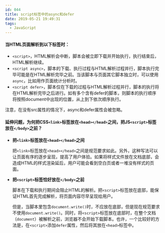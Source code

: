 ```yaml
---
id: 044
title: script标签中的async和defer
date: 2019-05-21 19:49:31
tags:
  - JavaScript
---
```


#### 当HTML页面解析到以下标签时：

  - `<script>`，HTML解析会中断，脚本会被立即下载并开始执行，执行结束后，HTML解析继续。
  - `<script async>`，脚本的下载、执行过程与HTML解析过程并行，脚本执行完毕可能是在HTML解析完毕之前。当该脚本与页面其它脚本独立时，可以使用`async`，比如用作页面统计分析时。
  - `<script defer>`，脚本仅在下载的过程与HTML解析过程并行，脚本的执行将在HTML解析完毕之后进行。如有多个含有defer的脚本，则脚本的执行顺序将按照document中出现的位置，从上到下依次顺序执行。

  注意，在没有src属性的情况下，async和defer属性会被忽略。

#### 延伸问题，为何把CSS`<link>`标签放在`<head></head>`之间，把JS`<script>`标签放在`</body>`之前？

  - **把`<link>`标签放在`<head></head>`之间**

    把`<link>`标签放在`<head></head>`之间是规范要求如此。另外，这种写法可以让页面有序的逐步呈现，提高了用户体验。如果将样式文件放在文档底部，会造成HTML的样式渲染延后，用户可能会看到空白页或者一堆没有样式的页面。
  
  - **把`<script>`标签恰好放在`</body>`之前** 

    脚本在下载和执行期间会阻止HTML的解析。把`<script>`标签放在底部，能保证HTML首先完成解析，将页面内容尽早呈现给用户。

    但是，当脚本里包含`document.write()`时，不应放在底部，但是现在规范要求不使用`document.write()`。同时，将`<script>`标签放在底部时，在整个文档（`document`）被解析之前，浏览器不会开始下载脚本。也许，一个比较好的方法是，在`<script>`添加`defer`属性，然后将其放在`<head>`标签中。